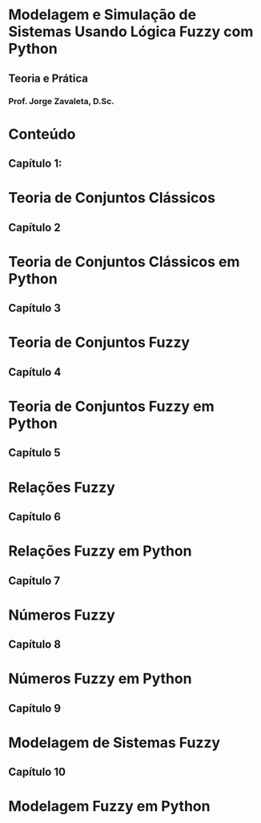 # Modelagem e Simulação de Sistemas Usando Lógica Fuzzy com Python
## Teoria e Prática
### Prof. Jorge Zavaleta, D.Sc.

# Conteúdo

## Capítulo 1:
# Teoria de Conjuntos Clássicos

## Capítulo 2
# Teoria de Conjuntos Clássicos em Python

## Capítulo 3
# Teoria de Conjuntos Fuzzy

## Capítulo 4
# Teoria de Conjuntos Fuzzy em Python

## Capítulo 5
# Relações Fuzzy

## Capítulo 6
# Relações Fuzzy em Python

## Capítulo 7
# Números Fuzzy

## Capítulo 8
# Números Fuzzy em Python

## Capítulo 9
# Modelagem de Sistemas Fuzzy

## Capítulo 10
# Modelagem Fuzzy em Python

